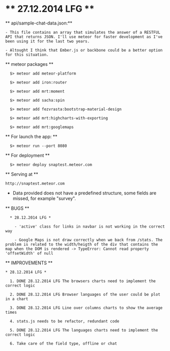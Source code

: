 # ** 27.12.2014 LFG ** #

  ** api/sample-chat-data.json:** 

    - This file contains an array that simulates the answer of a RESTFUL API that returns JSON. I'll use meteor for faster development as I've been using it for the last two years.

    - Altought I think that Ember.js or backbone could be a better option for this situation. 

** meteor packages **

      $> meteor add meteor-platform

      $> meteor add iron:router

      $> meteor add mrt:moment

      $> meteor add sacha:spin

      $> meteor add fezvrasta:bootstrap-material-design

      $> meteor add mrt:highcharts-with-exporting

      $> meteor add mrt:googlemaps

** For launch the app: **

      $> meteor run --port 8080

** For deployment **
  
      $> meteor deploy snaptest.meteor.com

** Serving at **
  
    http://snaptest.meteor.com

  * Data provided does not have a predefined structure, some fields are missed, for example "survey".

  ** BUGS **

      * 28.12.2014 LFG *
        
        - 'active' class for links in navbar is not working in the correct way

        - Google Maps is not draw correctly when we back from /stats. The problem is related to the width/heigth of the div that contains the map when the DOM is rendered -> TypeError: Cannot read property 'offsetWidth' of null

  ** IMPROVEMENTS **

    * 28.12.2014 LFG *

      1. DONE 28.12.2014 LFG The browsers charts need to implement the correct logic

      2. DONE 28.12.2014 LFG Browser languages of the user could be plot in a chart

      3. DONE 28.12.2014 LFG Line over columns charts to show the average times 

      4. stats.js needs to be refactor, redundant code

      5. DONE 28.12.2014 LFG The languages charts need to implement the correct logic

      6. Take care of the field type, offline or chat
